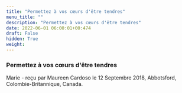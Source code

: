 ```yaml
---
title: "Permettez à vos cœurs d'être tendres"
menu_title: ""
description: "Permettez à vos cœurs d'être tendres"
date: 2022-06-01 06:00:01+00:474
draft: False
hidden: True
weight:
---
```

### Permettez à vos cœurs d'être tendres

Marie - reçu par Maureen Cardoso le 12 Septembre 2018, Abbotsford, Colombie-Britannique, Canada.



